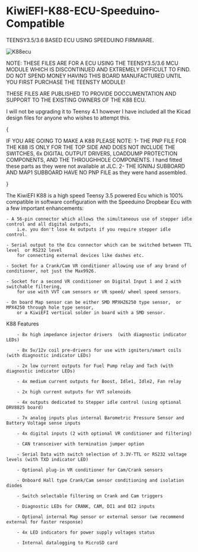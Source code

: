 # KiwiEFI-K88-ECU-Speeduino-Compatible
TEENSY3.5/3.6 BASED ECU USING SPEEDUINO FIRMWARE.

![K88ecu](https://github.com/Neil427/KiwiEFI-K88-ECU-Speeduino-Compatible/assets/67580691/b6c15399-bfd3-4c67-b95c-0dc14941cbda)

NOTE:	THESE FILES ARE FOR A ECU USING THE TEENSY3.5/3.6 MCU MODULE 
	WHICH IS DISCONTINUED AND EXTREMELY DIFFICULT TO FIND.
	DO NOT SPEND MONEY HAVING THIS BOARD MANUFACTURED UNTIL YOU 
	FIRST PURCHASE THE TEENSTY MODULE!

 


THESE FILES ARE PUBLISHED TO PROVIDE DOCCUMENTATION AND SUPPORT TO THE EXISTING OWNERS OF THE K88 ECU.






I will not be upgrading it to Teensy 4.1 however I have included all the Kicad design files for anyone who wishes to attempt this.




{

IF YOU ARE GOING TO MAKE A K88 PLEASE NOTE:
1- THE PNP FILE FOR THE K88 IS ONLY FOR THE TOP SIDE AND DOES NOT INCLUDE THE SWITCHES, 6x DIGITAL OUTPUT DRIVERS, LOADDUMP PROTECTION COMPONENTS, AND THE THROUGHHOLE COMPONENTS. I hand fitted these parts as they were not available at JLC.
2- THE IGNINJ SUBBOARD AND MAP1 SUBBOARD HAVE NO PNP FILE as they were hand assembled.

}




The KiwiEFI K88 is a high speed Teensy 3.5 powered Ecu which is 100% compatible in software configuration with the Speeduino Dropbear Ecu with a few important enhancements:

    - A 56-pin connector which allows the simultaneous use of stepper idle control and all digital outputs, 
    	i.e. you don't lose 4x outputs if you require stepper idle control.

    - Serial output to the Ecu connector which can be switched between TTL level  or RS232 level 
    	for connecting external devices like dashes etc.

    - Socket for a Crank/Cam VR conditioner allowing use of any brand of conditioner, not just the Max9926.

    - Socket for a second VR conditioner on Digital Input 1 and 2 with switchable filtering, 
    	for use with VVT cam sensors or VR speed/ wheel speed sensors. 

    - On board Map sensor can be either SMD MPXHZ6250 type sensor,  or MPX4250 through hole type sensor, 
    	or a KiwiEFI vertical solder in board with a SMD sensor.


 

K88 Features

		- 8x high impedance injector drivers  (with diagnostic indicator LEDs)
	
       	- 8x 5v/12v coil pre-drivers for use with igniters/smart coils  (with diagnostic indicator LEDs)
	
       	- 2x low current outputs for Fuel Pump relay and Tach (with diagnostic indicator LEDs)
	
       	- 4x medium current outputs for Boost, Idle1, Idle2, Fan relay
	
       	- 2x high current outputs for VVT solenoids
	
       	- 4x outputs dedicated to Stepper idle control (using optional DRV8825 board)
	
       	- 7x analog inputs plus internal Barometric Pressure Sensor and Battery Voltage sense inputs
	
       	- 4x digital inputs (2 with optional VR conditioner and filtering)
	
       	- CAN transceiver with termination jumper option
	
       	- Serial Data with switch selection of 3.3V-TTL or RS232 voltage levels (with TXD indicator LED)
	
       	- Optional plug-in VR conditioner for Cam/Crank sensors
	
       	- Onboard Hall type Crank/Cam sensor conditioning and isolation diodes
	
       	- Switch selectable filtering on Crank and Cam triggers
	
       	- Diagnostic LEDs for CRANK, CAM, DI1 and DI2 inputs
	
       	- Optional internal Map sensor or external sensor (we recommend external for faster response)
	
       	- 4x LED indicators for power supply voltages status
	
		- Internal datalogging to MicroSD card









